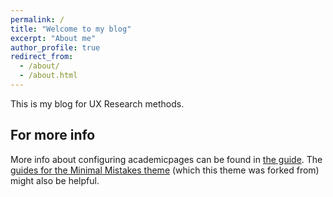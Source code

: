 ```yaml
---
permalink: /
title: "Welcome to my blog"
excerpt: "About me"
author_profile: true
redirect_from: 
  - /about/
  - /about.html
---
```


This is my blog for UX Research methods.



For more info
------
More info about configuring academicpages can be found in [the guide](https://academicpages.github.io/markdown/). The [guides for the Minimal Mistakes theme](https://mmistakes.github.io/minimal-mistakes/docs/configuration/) (which this theme was forked from) might also be helpful.
